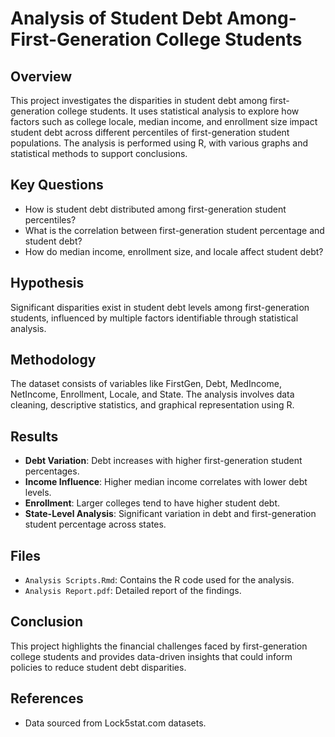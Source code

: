 # Analysis of Student Debt Among-First-Generation College Students

## Overview
This project investigates the disparities in student debt among first-generation college students. It uses statistical analysis to explore how factors such as college locale, median income, and enrollment size impact student debt across different percentiles of first-generation student populations. The analysis is performed using R, with various graphs and statistical methods to support conclusions.

## Key Questions
- How is student debt distributed among first-generation student percentiles?
- What is the correlation between first-generation student percentage and student debt?
- How do median income, enrollment size, and locale affect student debt?
  
## Hypothesis
Significant disparities exist in student debt levels among first-generation students, influenced by multiple factors identifiable through statistical analysis.

## Methodology
The dataset consists of variables like FirstGen, Debt, MedIncome, NetIncome, Enrollment, Locale, and State. The analysis involves data cleaning, descriptive statistics, and graphical representation using R.

## Results
- **Debt Variation**: Debt increases with higher first-generation student percentages.
- **Income Influence**: Higher median income correlates with lower debt levels.
- **Enrollment**: Larger colleges tend to have higher student debt.
- **State-Level Analysis**: Significant variation in debt and first-generation student percentage across states.

## Files
- `Analysis Scripts.Rmd`: Contains the R code used for the analysis.
- `Analysis Report.pdf`: Detailed report of the findings.

## Conclusion
This project highlights the financial challenges faced by first-generation college students and provides data-driven insights that could inform policies to reduce student debt disparities.

## References
- Data sourced from Lock5stat.com datasets.
